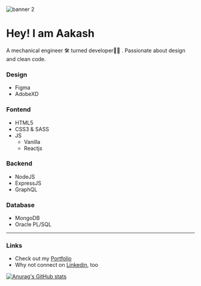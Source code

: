 ![banner 2](https://user-images.githubusercontent.com/52240895/160257713-22692465-900f-414f-937b-05acc6d83880.png)

# Hey! I am Aakash

A mechanical engineer 🛠 turned developer👨‍💻 . Passionate about design and clean code.

### Design
- Figma
- AdobeXD

### Fontend
- HTML5
- CSS3 & SASS
- JS
  - Vanilla
  - Reactjs

### Backend
  - NodeJS
  - ExpressJS
  - GraphQL

### Database
  - MongoDB
  - Oracle PL/SQL

---

### Links
- Check out my [Portfolio][1]
- Why not connect on [Linkedin][2], too

[1]: https://www.thedevdesigner.com
[2]: https://www.linkedin.com/in/aakash1103jha/

[![Anurag's GitHub stats](https://github-readme-stats.vercel.app/api?username=Aakash1103Jha&show_icons=true&&count_private=true)](https://github.com/anuraghazra/github-readme-stats)
